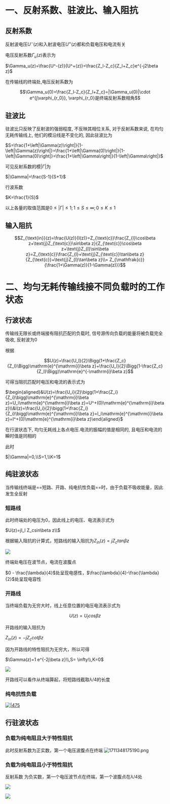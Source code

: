 # 一、反射系数、驻波比、输入阻抗

## 反射系数

反射波电压$U^-(z)$﻿和入射波电压$U^+(z)$﻿都和负载电压和电流有关

电压反射系数$\Gamma_u(z)$﻿表示为

$\Gamma_u(z)=\frac{U^-(z)}{U^+(z)}=\frac{Z_l-Z_c}{Z_l+Z_c}e^{-j2\beta z}$

在传输线的终端处,电压反射系数为

$$\Gamma_u(0)=\frac{Z_l-Z_c}{Z_l+Z_c}=|\Gamma_u(0)|\cdot e^{j\varphi_{r_0}}, \varphi_{r_0}是终端反射系数相角$$

## 驻波比

驻波比只反映了反射波的强弱程度, 不反映其相位关系, 对于反射系数来说, 在均匀无耗传输线上, 他们的模沿线是不变化的, 因此驻波比为

$S=\frac{1+\left|\Gamma(z)\right|}{1-\left|\Gamma(z)\right|}=\frac{1+\left|\Gamma(0)\right|}{1-\left|\Gamma(0)\right|}=\frac{1+\left|\Gamma\right|}{1-\left|\Gamma\right|}$

可见反射系数的模$|\Gamma|$﻿为

$|\Gamma|=\frac{S-1}{S+1}$

行波系数

$K=\frac{1}{S}$

以上各量的取值范围是$0 \leq |\Gamma|\leq1; 1\leq S \leq \infty; 0\leq K \leq 1$﻿

## 输入阻抗

$$Z_{\text{in}}(z)=\frac{U(z)}{I(z)}=Z_{\text{c}}\frac{Z_{l}\cos\beta z+\text{j}Z_{\text{c}}\sin\beta z}{Z_{\text{c}}\cos\beta z+\text{j}Z_{l}\sin\beta z}=Z_{\text{c}}\frac{Z_{l}+\text{j}Z_{\text{c}}\tan\beta z}{Z_{\text{c}}+\text{j}Z_{l}\tan\beta z}\\= Z_{\mathfrak{c}}{\frac{1+\Gamma(z)}{1-\Gamma(z)}}$$

# 二、均匀无耗传输线接不同负载时的工作状态

## 行波状态

传输线无限长或终端接有阻抗匹配的负载时, 信号源传向负载的能量将被负载完全吸收, 反射波为0

根据

$$U(z)=\frac{U_l}{2}\Bigg(1+\frac{Z_c}{Z_l}\Bigg)\mathrm{e}^{\mathrm{i}\beta z}+\frac{U_l}{2}\Bigg(1-\frac{Z_c}{Z_l}\Bigg)\mathrm{e}^{-\mathrm{i}\beta z}$$

可得当阻抗匹配时电压和电流的表示式为

$\begin{aligned}&U(z)=\frac{U_i}{2}\bigg(1+\frac{Z_i}{Z_i}\bigg)\mathrm{e}^{\mathrm{i}\beta z}=U_i\mathrm{e}^{\mathrm{i}\beta z}=U^+(0)\mathrm{e}^{\mathrm{i}\beta z}\\&I(z)=\frac{U_i}{2}\bigg(1+\frac{Z_i}{Z_i}\bigg)\mathrm{e}^{\mathrm{i}\beta z}=I_i\mathrm{e}^{\mathrm{i}\beta z}=I^+(0)\mathrm{e}^{\mathrm{i}\beta z}\end{aligned}$

在行波状态下, 均匀无耗线上各点电压.电流的振幅的值是相同的, 且电压和电流的瞬时值是同相的

此时

$|\Gamma|=0,\\S=1,\\K=1$

## 纯驻波状态

当传输线终端是==短路、开路、纯电抗性负载==时，由于负载不吸收能量，因此发生全反射

### 短路线

此时终端处的电压为0，因此线上的电压、电流表示式为

$U(z)=jI_l Z_csin\beta z\\$

根据输入阻抗的计算式，短路线的输入阻抗为$Z_{in}(z)=j Z_c tan \beta z$﻿

[![](https://sawen-pic-blog.oss-cn-beijing.aliyuncs.com/utool_pic/1711025157653.png)](https://sawen-pic-blog.oss-cn-beijing.aliyuncs.com/utool_pic/1711025157653.png)

终端处电压在波节点，电流在波腹点

$0 - \frac{\lambda}{4}$﻿处呈现电感性，$\frac{\lambda}{4}-\frac{\lambda}{2}$﻿处呈现电容性

### 开路线

当终端负载为无穷大时，线上任意位置的电压电流表示式为

$$U(z)=U_l cos \beta z$$

开路线的输入阻抗为

$Z_{in}(z) = -j Z_c cot \beta z$

因为开路线的特性阻抗为无穷大，所以可得

$\Gamma(z)=1 e^{-2j\beta z}\\,S= \infty\\,K=0$

[![](https://sawen-pic-blog.oss-cn-beijing.aliyuncs.com/utool_pic/1711347734230.png)](https://sawen-pic-blog.oss-cn-beijing.aliyuncs.com/utool_pic/1711347734230.png)

开路线可以看作从终端算起，将短路线截取$\lambda/4$﻿的长度

### 纯电抗性负载

[![|475](https://sawen-pic-blog.oss-cn-beijing.aliyuncs.com/utool_pic/1711347880754.png)](https://sawen-pic-blog.oss-cn-beijing.aliyuncs.com/utool_pic/1711347880754.png)

## 行驻波状态

### 负载为纯电阻且大于特性阻抗

此时反射系数为正实数，第一个电压波腹点在终端
![1711348175190.png](https://sawen-pic-blog.oss-cn-beijing.aliyuncs.com/utool_pic/1711348175190.png)

### 负载为纯电阻且小于特性阻抗

反射系数 为负实数，第一个电压波节点在终端，第一个波腹点在$\lambda/4$﻿处

[![](https://sawen-pic-blog.oss-cn-beijing.aliyuncs.com/utool_pic/1711348175190.png)](https://sawen-pic-blog.oss-cn-beijing.aliyuncs.com/utool_pic/1711348175190.png)

[![](https://sawen-pic-blog.oss-cn-beijing.aliyuncs.com/utool_pic/1711348561862.png)](https://sawen-pic-blog.oss-cn-beijing.aliyuncs.com/utool_pic/1711348561862.png)